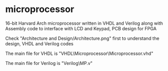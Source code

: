 # microprocessor
16-bit Harvard Arch microprocessor written in VHDL and Verilog along with Assembly code to interface with LCD and Keypad, PCB design for FPGA

Check "Architecture and Design/Architecture.png" first to understand the design, VHDL and Verilog codes 

The main file for VHDL is "VHDL\Microprocessor\Microprocessor.vhd"

The main file for Verilog is "Verilog\MP.v"

